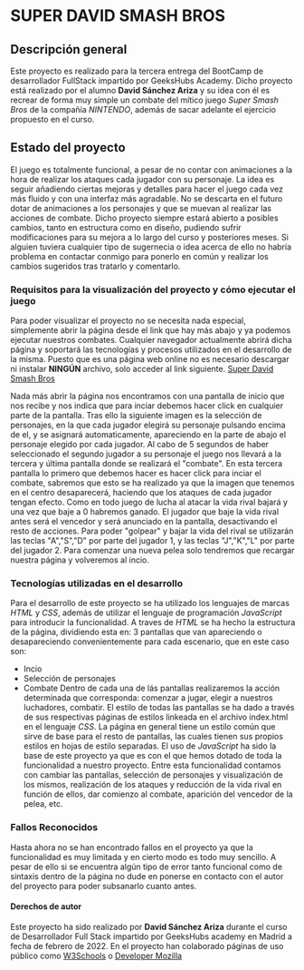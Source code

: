 # SUPER DAVID SMASH BROS

## Descripción general

Este proyecto es realizado para la tercera entrega del BootCamp de desarrollador FullStack
impartido por GeeksHubs Academy. Dicho proyecto está realizado por el alumno **David Sánchez Ariza**
y su idea con él es recrear de forma muy simple un combate del mítico juego _Super Smash Bros_ de la
compañía _NINTENDO_, además de sacar adelante el ejercicio propuesto en el curso.

## Estado del proyecto

El juego es totalmente funcional, a pesar de no contar con animaciones a la hora de realizar los
ataques cada jugador con su personaje. La idea es seguir añadiendo ciertas mejoras y detalles para
hacer el juego cada vez más fluido y con una interfaz más agradable. No se descarta en el futuro
dotar de animaciones a los personajes y que se muevan al realizar las acciones de combate.
Dicho proyecto siempre estará abierto a posibles cambios, tanto en estructura como en diseño,
pudiendo sufrir modificaciones para su mejora a lo largo del curso y posteriores meses.
Si alguien tuviera cualquier tipo de sugernecia o idea acerca de ello no habría problema en
contactar conmigo para ponerlo en común y realizar los cambios sugeridos tras tratarlo y comentarlo.

### Requisitos para la visualización del proyecto y cómo ejecutar el juego

Para poder visualizar el proyecto no se necesita nada especial, simplemente abrir la página
desde el link que hay más abajo y ya podemos ejecutar nuestros combates. Cualquier navegador
actualmente abrirá dicha página y soportará las tecnologías y procesos utilizados en el desarrollo
de la misma. Puesto que es una página web online no es necesario descargar ni instalar **NINGÚN**
archivo, solo acceder al link siguiente.
[Super David Smash Bros](dvdsanar.github.io/juego_lucha)

Nada más abrir la página nos encontramos con una pantalla de inicio que nos recibe y nos indica que
para inciar debemos hacer click en cualquier parte de la pantalla.
Tras ello la siguiente imagen es la selección de personajes, en la que cada jugador elegirá su
personaje pulsando encima de el, y se asignará automaticamente, apareciendo en la parte de abajo el
personaje elegido por cada jugador. Al cabo de 5 segundos de haber seleccionado el segundo jugador
a su personaje el juego nos llevará a la tercera y última pantalla donde se realizará el "combate".
En esta tercera pantalla lo primero que debemos hacer es hacer click para inciar el combate, sabremos
que esto se ha realizado ya que la imagen que tenemos en el centro desaparecerá, haciendo que los ataques
de cada jugador tengan efecto. Como en todo juego de lucha al atacar la vida rival bajará y una
vez que baje a 0 habremos ganado.
El jugador que baje la vida rival antes será el vencedor y será anunciado en la pantalla, desactivando
el resto de acciones. Para poder "golpear" y bajar la vida del rival se utilizarán las teclas "A","S","D"
por parte del jugador 1, y las teclas "J","K","L" por parte del jugador 2.
Para comenzar una nueva pelea solo tendremos que recargar nuestra página y volveremos al incio.

### Tecnologías utilizadas en el desarrollo

Para el desarrollo de este proyecto se ha utilizado los lenguajes de marcas _HTML_ y _CSS_,
además de utilizar el lenguaje de programación _JavaScript_ para introducir la funcionalidad.
A traves de _HTML_ se ha hecho la estructura de la página, dividiendo esta en: 3 pantallas que van
apareciendo o desapareciendo convenientemente para cada escenario, que en este caso son:

- Incio
- Selección de personajes
- Combate
  Dentro de cada una de lás pantallas realizaremos la acción determinada que corresponda: comenzar
  a jugar, elegir a nuestros luchadores, combatir.
  El estilo de todas las pantallas se ha dado a través de sus respectivas páginas de estilos
  linkeada en el archivo index.html en el lenguaje _CSS_. La página en general tiene un estilo
  común que sirve de base para el resto de pantallas, las cuales tienen sus propios estilos en hojas
  de estilo separadas.
  El uso de _JavaScript_ ha sido la base de este proyecto ya que es con el que hemos dotado de toda
  la funcionalidad a nuestro proyecto. Entre esta funcionalidad contamos con cambiar las pantallas,
  selección de personajes y visualización de los mismos, realización de los ataques y reducción de
  la vida rival en función de ellos, dar comienzo al combate, aparición del vencedor de la pelea, etc.

### Fallos Reconocidos

Hasta ahora no se han encontrado fallos en el proyecto ya que la funcionalidad es muy limitada y en
cierto modo es todo muy sencillo. A pesar de ello si se encuentra algún tipo de error tanto
funcional como de sintaxis dentro de la página no dude en ponerse en contacto con el autor del
proyecto para poder subsanarlo cuanto antes.

#### Derechos de autor

Este proyecto ha sido realizado por **David Sánchez Ariza** durante el curso de Desarrollador Full Stack
impartido por GeeksHubs academy en Madrid a fecha de febrero de 2022.
En el proyecto han colaborado páginas de uso público como [W3Schools](https://www.w3schools.com/)
o [Developer Mozilla](https://developer.mozilla.org/es/)

